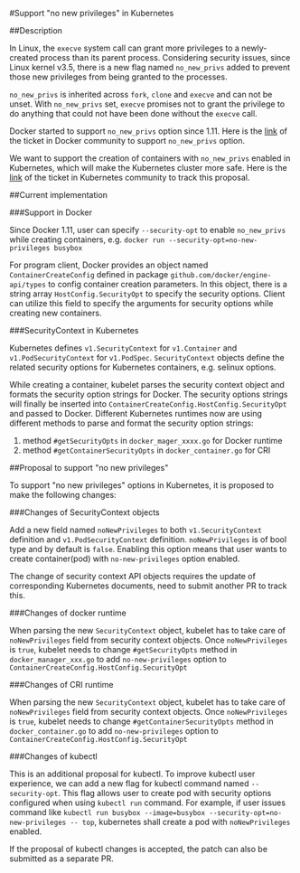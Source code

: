 #Support "no new privileges" in Kubernetes

##Description

In Linux, the `execve` system call can grant more privileges to a newly-created process than its parent process. Considering security issues, since Linux kernel v3.5, there is a new flag named `no_new_privs` added to prevent those new privileges from being granted to the processes. 

`no_new_privs` is inherited across `fork`, `clone` and `execve` and can not be unset. With `no_new_privs` set, `execve` promises not to grant the privilege to do anything that could not have been done without the `execve` call.

Docker started to support `no_new_privs` option since 1.11. Here is the [link](https://github.com/docker/docker/issues/20329) of the ticket in Docker community to support `no_new_privs` option.

We want to support the creation of containers with `no_new_privs` enabled in Kubernetes, which will make the Kubernetes cluster more safe. Here is the [link](https://github.com/kubernetes/kubernetes/issues/38417) of the ticket in Kubernetes community to track this proposal.


##Current implementation

###Support in Docker

Since Docker 1.11, user can specify `--security-opt` to enable `no_new_privs` while creating containers, e.g. `docker run --security-opt=no-new-privileges busybox`

For program client, Docker provides an object named `ContainerCreateConfig` defined in package `github.com/docker/engine-api/types` to config container creation parameters. In this object, there is a string array `HostConfig.SecurityOpt` to specify the security options. Client can utilize this field to specify the arguments for security options while creating new containers.

###SecurityContext in Kubernetes

Kubernetes defines `v1.SecurityContext` for `v1.Container` and `v1.PodSecurityContext` for `v1.PodSpec`. `SecurityContext` objects define the related security options for Kubernetes containers, e.g. selinux options. 

While creating a container, kubelet parses the security context object and formats the security option strings for Docker. The security options strings will finally be inserted into `ContainerCreateConfig.HostConfig.SecurityOpt` and passed to Docker. Different Kubernetes runtimes now are using different methods to parse and format the security option strings:
  1. method `#getSecurityOpts` in `docker_mager_xxxx.go` for Docker runtime
  2. method `#getContainerSecurityOpts` in `docker_container.go` for CRI


##Proposal to support "no new privileges"

To support "no new privileges" options in Kubernetes, it is proposed to make the following changes:

###Changes of SecurityContext objects

Add a new field named `noNewPrivileges` to both `v1.SecurityContext` definition and `v1.PodSecurityContext` definition. `noNewPrivileges` is of bool type and by default is `false`. Enabling this option means that user wants to create container(pod) with `no-new-privileges` option enabled.

The change of security context API objects requires the update of corresponding Kubernetes documents, need to submit another PR to track this.

###Changes of docker runtime

When parsing the new `SecurityContext` object, kubelet has to take care of `noNewPrivileges` field from security context objects. Once `noNewPrivileges` is `true`, kubelet needs to change `#getSecurityOpts` method in `docker_manager_xxx.go` to add `no-new-privileges` option to `ContainerCreateConfig.HostConfig.SecurityOpt`

###Changes of CRI runtime

When parsing the new `SecurityContext` object, kubelet has to take care of `noNewPrivileges` field from security context objects. Once `noNewPrivileges` is `true`, kubelet needs to change `#getContainerSecurityOpts` method in `docker_container.go` to add `no-new-privileges` option to `ContainerCreateConfig.HostConfig.SecurityOpt`

###Changes of kubectl

This is an additional proposal for kubectl. To improve kubectl user experience, we can add a new flag for kubectl command named `--security-opt`. This flag allows user to create pod with security options configured when using `kubectl run` command. For example, if user issues command like `kubectl run busybox --image=busybox --security-opt=no-new-privileges -- top`, kubernetes shall create a pod with `noNewPrivileges` enabled.

If the proposal of kubectl changes is accepted, the patch can also be submitted as a separate PR.


